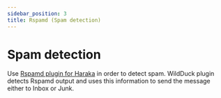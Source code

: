 ```yaml
---
sidebar_position: 3
title: Rspamd (Spam detection)
---
```


# Spam detection

Use [Rspamd plugin for Haraka](https://github.com/haraka/haraka-plugin-rspamd) in order to detect spam. WildDuck plugin detects Rspamd output and uses this information to send the message either to Inbox or Junk.